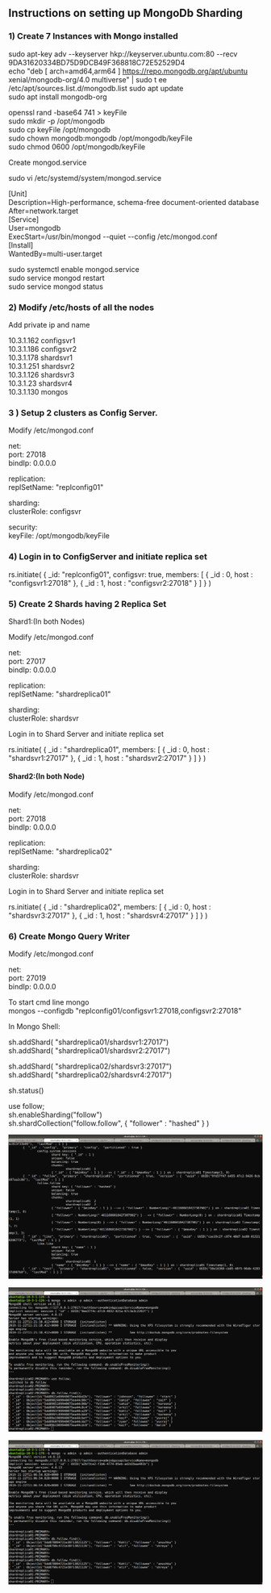 ## Instructions on setting up MongoDb Sharding


### 1) Create 7 Instances with Mongo installed


sudo apt-key adv --keyserver hkp://keyserver.ubuntu.com:80 --recv 9DA31620334BD75D9DCB49F368818C72E52529D4 <br />
echo "deb [ arch=amd64,arm64 ] https://repo.mongodb.org/apt/ubuntu xenial/mongodb-org/4.0 multiverse" | sudo t
ee /etc/apt/sources.list.d/mongodb.list
sudo apt update <br />
sudo apt install mongodb-org <br />

openssl rand -base64 741 > keyFile <br />
sudo mkdir -p /opt/mongodb <br />
sudo cp keyFile /opt/mongodb <br />
sudo chown mongodb:mongodb /opt/mongodb/keyFile <br />
sudo chmod 0600 /opt/mongodb/keyFile <br />

Create mongod.service

sudo vi /etc/systemd/system/mongod.service

[Unit] <br />
	Description=High-performance, schema-free document-oriented database <br />
	After=network.target <br />
[Service] <br />
	User=mongodb <br />
	ExecStart=/usr/bin/mongod --quiet --config /etc/mongod.conf <br />
[Install] <br />
	WantedBy=multi-user.target <br />


sudo systemctl enable mongod.service <br />
sudo service mongod restart <br />
sudo service mongod status <br />

### 2)  Modify /etc/hosts of all the nodes

Add private ip and name

10.3.1.162 configsvr1 <br />
10.3.1.186 configsvr2 <br />
10.3.1.178 shardsvr1 <br />
10.3.1.251 shardsvr2 <br />
10.3.1.126 shardsvr3 <br />
10.3.1.23 shardsvr4 <br />
10.3.1.130 mongos <br />


### 3 ) Setup 2 clusters as Config Server.

Modify /etc/mongod.conf

net: <br />
  port: 27018 <br />
  bindIp: 0.0.0.0 <br />

replication: <br />
   replSetName: "replconfig01" <br />

sharding: <br />
   clusterRole: configsvr <br />

security: <br />
   keyFile: /opt/mongodb/keyFile <br />


### 4) Login in to ConfigServer and initiate replica set
 
 rs.initiate(
  {
    _id: "replconfig01",
    configsvr: true,
    members: [
      { _id : 0, host : "configsvr1:27018" },
      { _id : 1, host : "configsvr2:27018" }
    ]
  }
)  

### 5) Create 2 Shards having  2 Replica Set


Shard1:(In both Nodes)

Modify  /etc/mongod.conf

net: <br />
  port: 27017 <br />
  bindIp: 0.0.0.0 <br />

replication: <br />
   replSetName: "shardreplica01" <br />

sharding: <br />
   clusterRole: shardsvr <br />


 Login in to Shard Server and initiate replica set
 
 rs.initiate(
   {
     _id : "shardreplica01",
     members: [
       { _id : 0, host : "shardsvr1:27017" },
       { _id : 1, host : "shardsvr2:27017" }
     ]
   }
 )



#### Shard2:(In both Node)



Modify  /etc/mongod.conf


net: <br />
  port: 27018 <br />
  bindIp: 0.0.0.0 <br />

replication: <br />
   replSetName: "shardreplica02" <br />

sharding: <br />
   clusterRole: shardsvr <br />

Login in to Shard Server and initiate replica set
 
 rs.initiate(
   {
     _id : "shardreplica02",
     members: [
       { _id : 0, host : "shardsvr3:27017" },
       { _id : 1, host : "shardsvr4:27017" }
     ]
   }
 )


### 6) Create Mongo Query Writer


Modify  /etc/mongod.conf


net: <br />
  port: 27019 <br />
  bindIp: 0.0.0.0 <br />

 To start cmd line mongo<br />
 mongos --configdb "replconfig01/configsvr1:27018,configsvr2:27018"


In Mongo Shell:

 sh.addShard( "shardreplica01/shardsvr1:27017") <br />
 sh.addShard( "shardreplica01/shardsvr2:27017") <br />


 sh.addShard( "shardreplica02/shardsvr3:27017") <br />
 sh.addShard( "shardreplica02/shardsvr4:27017") <br />

 sh.status() <br />

 use follow; <br />
 sh.enableSharding("follow") <br />
 sh.shardCollection("follow.follow", { "follower" : "hashed" } ) <br />



 ![](1.png)


 ![](2.png)


 ![](3.png)





